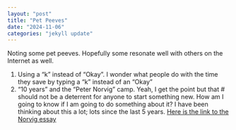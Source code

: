 ```yaml
---
layout: "post"
title: "Pet Peeves"
date: "2024-11-06"
categories: "jekyll update"
---
```


Noting some pet peeves. Hopefully some resonate well with others on the Internet as well.

1. Using a “k” instead of “Okay”. I wonder what people do with the time they save by typing a “k” instead of an “Okay”
2. “10 years” and the “Peter Norvig” camp. Yeah, I get the point but that # should not be a deterrent for anyone to start something new. How am I going to know if I am going to do something about it? I have been thinking about this a lot; lots since the last 5 years. [Here is the link to the Norvig essay](https://norvig.com/21-days.html)
